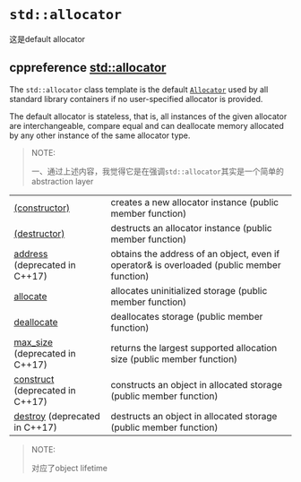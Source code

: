 # `std::allocator`

这是default allocator

## cppreference [std::allocator](https://en.cppreference.com/w/cpp/memory/allocator)

The `std::allocator` class template is the default [`Allocator`](https://pd.codechef.com/docs/cpp/cpp/concept/Allocator.html) used by all standard library containers if no user-specified allocator is provided. 

The default allocator is stateless, that is, all instances of the given allocator are interchangeable, compare equal and can deallocate memory allocated by any other instance of the same allocator type.

> NOTE: 
>
> 一、通过上述内容，我觉得它是在强调`std::allocator`其实是一个简单的abstraction layer

|                                                              |                                                              |
| ------------------------------------------------------------ | ------------------------------------------------------------ |
| [(constructor)](https://pd.codechef.com/docs/cpp/cpp/memory/allocator/allocator.html) | creates a new allocator instance (public member function)    |
| [(destructor)](https://pd.codechef.com/docs/cpp/cpp/memory/allocator/~allocator.html) | destructs an allocator instance (public member function)     |
| [address](https://pd.codechef.com/docs/cpp/cpp/memory/allocator/address.html) (deprecated in C++17) | obtains the address of an object, even if operator& is overloaded (public member function) |
| [allocate](https://pd.codechef.com/docs/cpp/cpp/memory/allocator/allocate.html) | allocates uninitialized storage (public member function)     |
| [deallocate](https://pd.codechef.com/docs/cpp/cpp/memory/allocator/deallocate.html) | deallocates storage (public member function)                 |
| [max_size](https://pd.codechef.com/docs/cpp/cpp/memory/allocator/max_size.html) (deprecated in C++17) | returns the largest supported allocation size (public member function) |
| [construct](https://pd.codechef.com/docs/cpp/cpp/memory/allocator/construct.html) (deprecated in C++17) | constructs an object in allocated storage (public member function) |
| [destroy](https://pd.codechef.com/docs/cpp/cpp/memory/allocator/destroy.html) (deprecated in C++17) | destructs an object in allocated storage (public member function) |

> NOTE: 
>
> 对应了object lifetime
